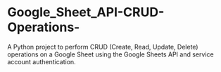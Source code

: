 # Google_Sheet_API-CRUD-Operations-
A Python project to perform CRUD (Create, Read, Update, Delete) operations on a Google Sheet using the Google Sheets API and service account authentication.
